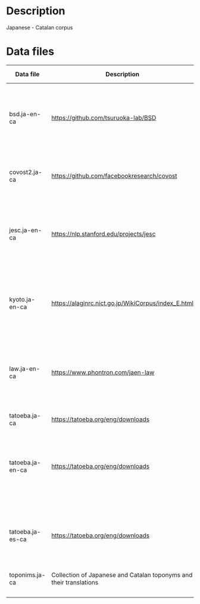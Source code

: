 # Description

Japanese - Catalan corpus

# Data files
| Data file | Description | Segments | Import date | License | Comments |
| --------- |-------------| -------- | ----------- | ------- | -------- | 
| bsd.ja-en-ca | https://github.com/tsuruoka-lab/BSD | 2121 | Jun 2022 | CC BY-NC-SA | Original corpus was Japanese -> English and has been translated to Catalan using MT
| covost2.ja-ca | https://github.com/facebookresearch/covost | 263994 | Jun 2022 | CC0 | Aligned Japanese-Catalan translations of English corpus
| jesc.ja-en-ca | https://nlp.stanford.edu/projects/jesc | 2801388 | Jun 2022 | CC BY-SA | Original corpus was Japanese -> English and has been translated to Catalan using MT
| kyoto.ja-en-ca | https://alaginrc.nict.go.jp/WikiCorpus/index_E.html | 456316 | Jun 2022 | CC BY-SA | Original corpus was Japanese -> English and has been translated to Catalan using MT
| law.ja-en-ca | https://www.phontron.com/jaen-law | 178743 | Jun 2022 | ? | Original corpus was Japanese -> English and has been translated to Catalan using MT
| tatoeba.ja-ca | https://tatoeba.org/eng/downloads | 214 | Jun 2022 | CC0 and CC BY |
| tatoeba.ja-en-ca | https://tatoeba.org/eng/downloads | 247312 | Jun 2022 | CC0 and CC BY | Original corpus was Japanese -> English and has been translated to Catalan using MT
| tatoeba.ja-es-ca | https://tatoeba.org/eng/downloads | 37344 | Jun 2022 | CC0 and CC BY | Original corpus was Japanese -> Spanish and has been translated to Catalan using MT
| toponims.ja-ca | Collection of Japanese and Catalan toponyms and their translations | 198 | Jun 2022 | CC0 |
| | | **3987630** | | | |
